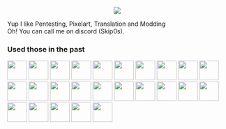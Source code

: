 <p align="center">
  <img src="https://capsule-render.vercel.app/api?type=venom&height=200&color=gradient&text=skip0s&textBg=false&section=header&reversal=false&desc=my%20profile!&descAlignY=66&descAlign=57"/>
</p>
<p>
Yup I like Pentesting, Pixelart, Translation and Modding<br>
Oh! You can call me on discord (Skip0s). 
</p>
<h3>Used those in the past</h3>
<p>
<img height="45" src="https://cdn.jsdelivr.net/gh/devicons/devicon@latest/icons/vscode/vscode-original.svg" />
	<img height="45" src="https://cdn.jsdelivr.net/gh/devicons/devicon@latest/icons/visualstudio/visualstudio-original.svg" />
<img height="45" src="https://cdn.jsdelivr.net/gh/devicons/devicon@latest/icons/androidstudio/androidstudio-original.svg" />
<img height="45" src="https://cdn.jsdelivr.net/gh/devicons/devicon@latest/icons/laravel/laravel-original.svg" />
<img height="45" src="https://cdn.jsdelivr.net/gh/devicons/devicon@latest/icons/bootstrap/bootstrap-original.svg" />
<img height="45" src="https://cdn.jsdelivr.net/gh/devicons/devicon@latest/icons/tailwindcss/tailwindcss-original.svg" />
	<img height="45" src="https://cdn.jsdelivr.net/gh/devicons/devicon@latest/icons/html5/html5-original.svg" />
<img height="45" src="https://cdn.jsdelivr.net/gh/devicons/devicon@latest/icons/css3/css3-original.svg" />
<img height="45" src="https://cdn.jsdelivr.net/gh/devicons/devicon@latest/icons/javascript/javascript-plain.svg" />
	<img height="45" src="https://cdn.jsdelivr.net/gh/devicons/devicon@latest/icons/flutter/flutter-original.svg" />
	<img height="45" src="https://cdn.jsdelivr.net/gh/devicons/devicon@latest/icons/react/react-original.svg" />
	<img height="45" src="https://cdn.jsdelivr.net/gh/devicons/devicon@latest/icons/java/java-original-wordmark.svg" />
<img height="45" src="https://cdn.jsdelivr.net/gh/devicons/devicon@latest/icons/nodejs/nodejs-original-wordmark.svg" />
<img height="45" src="https://cdn.jsdelivr.net/gh/devicons/devicon@latest/icons/typescript/typescript-plain.svg" />
		<img height="45" src="https://cdn.jsdelivr.net/gh/devicons/devicon@latest/icons/c/c-original.svg" />
	<img height="45" src="https://cdn.jsdelivr.net/gh/devicons/devicon@latest/icons/cplusplus/cplusplus-original.svg" />
<img height="45" src="https://cdn.jsdelivr.net/gh/devicons/devicon@latest/icons/csharp/csharp-original.svg" />
	<img height="45" src="https://cdn.jsdelivr.net/gh/devicons/devicon@latest/icons/python/python-original.svg" />
	<img height="45" src="https://cdn.jsdelivr.net/gh/devicons/devicon@latest/icons/mysql/mysql-original-wordmark.svg" />
	<img height="45" src="https://cdn.jsdelivr.net/gh/devicons/devicon@latest/icons/postgresql/postgresql-original.svg" />
<img height="45" src="https://cdn.jsdelivr.net/gh/devicons/devicon@latest/icons/cassandra/cassandra-original.svg" />
	<img height="45" src="https://cdn.jsdelivr.net/gh/devicons/devicon@latest/icons/sqlite/sqlite-original.svg" />
<img height="45" src="https://cdn.jsdelivr.net/gh/devicons/devicon@latest/icons/amazonwebservices/amazonwebservices-original-wordmark.svg" />
	<img height="45" src="https://cdn.jsdelivr.net/gh/devicons/devicon@latest/icons/canva/canva-original.svg" />
	<img height="45" src="https://cdn.jsdelivr.net/gh/devicons/devicon@latest/icons/figma/figma-original.svg" />
</p>

